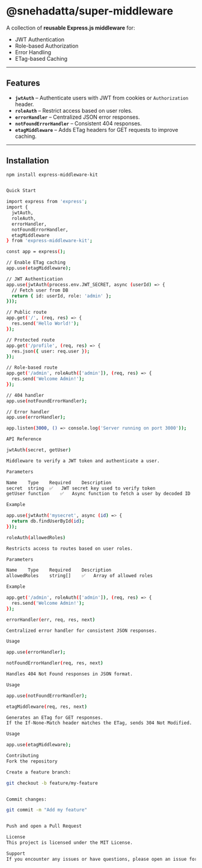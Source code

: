 # @snehadatta/super-middleware

A collection of **reusable Express.js middleware** for:

- JWT Authentication
- Role-based Authorization
- Error Handling
- ETag-based Caching

---

## Features

- **`jwtAuth`** – Authenticate users with JWT from cookies or `Authorization` header.
- **`roleAuth`** – Restrict access based on user roles.
- **`errorHandler`** – Centralized JSON error responses.
- **`notFoundErrorHandler`** – Consistent 404 responses.
- **`etagMiddleware`** – Adds ETag headers for GET requests to improve caching.

---

## Installation

```bash
npm install express-middleware-kit


Quick Start

import express from 'express';
import {
  jwtAuth,
  roleAuth,
  errorHandler,
  notFoundErrorHandler,
  etagMiddleware
} from 'express-middleware-kit';

const app = express();

// Enable ETag caching
app.use(etagMiddleware);

// JWT Authentication
app.use(jwtAuth(process.env.JWT_SECRET, async (userId) => {
  // Fetch user from DB
  return { id: userId, role: 'admin' };
}));

// Public route
app.get('/', (req, res) => {
  res.send('Hello World!');
});

// Protected route
app.get('/profile', (req, res) => {
  res.json({ user: req.user });
});

// Role-based route
app.get('/admin', roleAuth(['admin']), (req, res) => {
  res.send('Welcome Admin!');
});

// 404 handler
app.use(notFoundErrorHandler);

// Error handler
app.use(errorHandler);

app.listen(3000, () => console.log('Server running on port 3000'));

API Reference

jwtAuth(secret, getUser)

Middleware to verify a JWT token and authenticate a user.

Parameters

Name	Type	Required	Description
secret	string	✅	JWT secret key used to verify token
getUser	function	✅	Async function to fetch a user by decoded ID

Example

app.use(jwtAuth('mysecret', async (id) => {
  return db.findUserById(id);
}));

roleAuth(allowedRoles)

Restricts access to routes based on user roles.

Parameters

Name	Type	Required	Description
allowedRoles	string[]	✅	Array of allowed roles

Example

app.get('/admin', roleAuth(['admin']), (req, res) => {
  res.send('Welcome Admin!');
});

errorHandler(err, req, res, next)

Centralized error handler for consistent JSON responses.

Usage

app.use(errorHandler);

notFoundErrorHandler(req, res, next)

Handles 404 Not Found responses in JSON format.

Usage

app.use(notFoundErrorHandler);

etagMiddleware(req, res, next)

Generates an ETag for GET responses.
If the If-None-Match header matches the ETag, sends 304 Not Modified.

Usage

app.use(etagMiddleware);

Contributing
Fork the repository

Create a feature branch:

git checkout -b feature/my-feature


Commit changes:

git commit -m "Add my feature"


Push and open a Pull Request

License
This project is licensed under the MIT License.

Support
If you encounter any issues or have questions, please open an issue for assistance.
